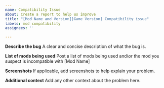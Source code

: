 ```yaml
---
name: Compatibility Issue
about: Create a report to help us improve
title: "[Mod Name and Version][Game Version] Compatibility issue"
labels: mod compatibility
assignees: ''

---
```


**Describe the bug**
A clear and concise description of what the bug is.

**List of mods being used**
Post a list of mods being used and\or the mod you suspect is incompatible with [Mod Name]

**Screenshots**
If applicable, add screenshots to help explain your problem.

**Additional context**
Add any other context about the problem here.
